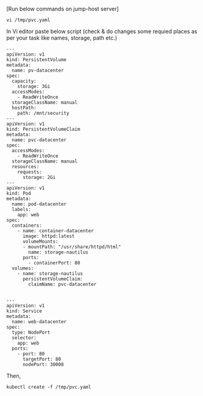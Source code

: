 [Run below commands on jump-host server]
```
vi /tmp/pvc.yaml
```
In Vi editor paste below script (check & do changes some requied places as per your task like names, storage, path etc.)
```
---
apiVersion: v1
kind: PersistentVolume
metadata:
  name: pv-datacenter
spec:
  capacity:
    storage: 3Gi
  accessModes:
    - ReadWriteOnce
  storageClassName: manual
  hostPath:
    path: /mnt/security
---
apiVersion: v1
kind: PersistentVolumeClaim
metadata:
  name: pvc-datacenter
spec:
  accessModes:
    - ReadWriteOnce
  storageClassName: manual
  resources:
    requests:
      storage: 2Gi
---
apiVersion: v1
kind: Pod
metadata:
  name: pod-datacenter
  labels:
    app: web
spec:
  containers:
    - name: container-datacenter
      image: httpd:latest
      volumeMounts:
      - mountPath: "/usr/share/httpd/html"
        name: storage-nautilus
      ports:
        - containerPort: 80
  volumes:
    - name: storage-nautilus
      persistentVolumeClaim:
        claimName: pvc-datacenter
		

---
apiVersion: v1
kind: Service
metadata:
  name: web-datacenter
spec:
  type: NodePort
  selector:
    app: web
  ports:
    - port: 80
      targetPort: 80
      nodePort: 30008
```
Then,
```
kubectl create -f /tmp/pvc.yaml
```
